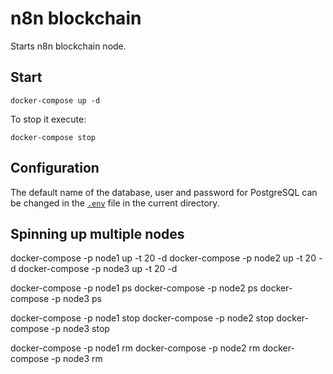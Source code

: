# n8n blockchain

Starts n8n blockchain node.


## Start

```
docker-compose up -d
```

To stop it execute:

```
docker-compose stop
```

## Configuration

The default name of the database, user and password for PostgreSQL can be changed in the [`.env`](.env) file in the current directory.

## Spinning up multiple nodes

docker-compose -p node1 up -t 20 -d
docker-compose -p node2 up -t 20 -d
docker-compose -p node3 up -t 20 -d

docker-compose -p node1 ps
docker-compose -p node2 ps
docker-compose -p node3 ps

docker-compose -p node1 stop
docker-compose -p node2 stop
docker-compose -p node3 stop

docker-compose -p node1 rm
docker-compose -p node2 rm
docker-compose -p node3 rm
